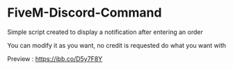 # FiveM-Discord-Command
Simple script created to display a notification after entering an order

You can modify it as you want, no credit is requested do what you want with

Preview : https://ibb.co/D5y7F8Y
